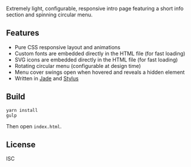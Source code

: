 Extremely light, configurable, responsive intro page featuring a short info section and spinning circular menu.

## Features

* Pure CSS responsive layout and animations
* Custom fonts are embedded directly in the HTML file (for fast loading)
* SVG icons are embedded directly in the HTML file (for fast loading)
* Rotating circular menu (configurable at design time)
* Menu cover swings open when hovered and reveals a hidden element
* Written in [Jade](http://jade-lang.com/) and [Stylus](http://learnboost.github.io/stylus/)

## Build

```
yarn install
gulp
```

Then open `index.html`.

## License

ISC